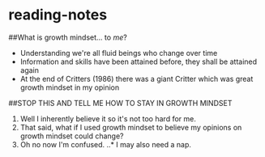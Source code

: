 # reading-notes

##What is growth mindset...
to *me*?

+ Understanding we're all fluid beings who change over time
+ Information and skills have been attained before, they shall be attained again
+ At the end of Critters (1986) there was a giant Critter which was great growth mindset in my opinion

##STOP THIS AND TELL ME HOW TO STAY IN GROWTH MINDSET

1. Well I inherently believe it so it's not too hard for me.
2. That said, what if I used growth mindset to believe my opinions on growth mindset could change?
3. Oh no now I'm confused.
..* I may also need a nap.
